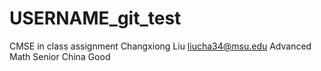 # USERNAME_git_test
CMSE in class assignment
Changxiong Liu
liucha34@msu.edu
Advanced Math
Senior
China 
Good
